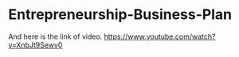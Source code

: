# Entrepreneurship-Business-Plan
And here is the link of video.
https://www.youtube.com/watch?v=XnbJt9Sewv0
